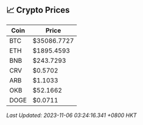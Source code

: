 ## 📈 Crypto Prices

| Coin | Price |
| ---- | ----- |
| BTC | $35086.7727 |
| ETH | $1895.4593 |
| BNB | $243.7293 |
| CRV | $0.5702 |
| ARB | $1.1033 |
| OKB | $52.1662 |
| DOGE | $0.0711 |

_Last Updated: 2023-11-06 03:24:16.341 +0800 HKT_